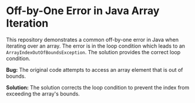 # Off-by-One Error in Java Array Iteration
This repository demonstrates a common off-by-one error in Java when iterating over an array.  The error is in the loop condition which leads to an `ArrayIndexOutOfBoundsException`. The solution provides the correct loop condition. 

**Bug:** The original code attempts to access an array element that is out of bounds. 

**Solution:** The solution corrects the loop condition to prevent the index from exceeding the array's bounds.